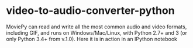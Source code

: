 # video-to-audio-converter-python
MoviePy can read and write all the most common audio and video formats, including GIF, and runs on Windows/Mac/Linux, with Python 2.7+ and 3 (or only Python 3.4+ from v.1.0). Here it is in action in an IPython notebook
